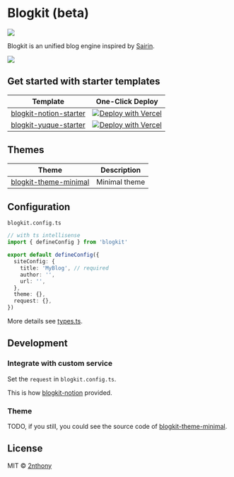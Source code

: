 # Blogkit (beta)

[![](https://badgen.net/npm/v/blogkit?label=&color=cyan)](https://npmjs.com/package/blogkit)

Blogkit is an unified blog engine inspired by [Sairin](https://github.com/djyde/sairin).

![](https://cdn.jsdelivr.net/gh/2nthony/statics@main/uPic/aZpKgJmeSC4X.png)

## Get started with starter templates

| Template                                                                    | One-Click Deploy                                                                                                                                                                                |
| --------------------------------------------------------------------------- | ----------------------------------------------------------------------------------------------------------------------------------------------------------------------------------------------- |
| [blogkit-notion-starter](https://github.com/2nthony/blogkit-notion-starter) | [![Deploy with Vercel](https://vercel.com/button)](https://vercel.com/new/clone?repository-url=https%3A%2F%2Fgithub.com%2F2nthony%2Fblogkit-notion-starter&env=NOTION_TOKEN,NOTION_DATABASE_ID) |
| [blogkit-yuque-starter](https://github.com/2nthony/blogkit-yuque-starter)   | [![Deploy with Vercel](https://vercel.com/button)](https://vercel.com/new/clone?repository-url=https%3A%2F%2Fgithub.com%2F2nthony%2Fblogkit-yuque-starter&env=YUQUE_TOKEN,YUQUE_NAMESPACE)      |

## Themes

| Theme                                                                                                | Description   |
| ---------------------------------------------------------------------------------------------------- | ------------- |
| [blogkit-theme-minimal](https://github.com/2nthony/blogkit/tree/main/packages/blogkit-theme-minimal) | Minimal theme |

## Configuration

`blogkit.config.ts`

```ts
// with ts intellisense
import { defineConfig } from 'blogkit'

export default defineConfig({
  siteConfig: {
    title: 'MyBlog', // required
    author: '',
    url: '',
  },
  theme: {},
  request: {},
})
```

More details see [types.ts](./packages/core/src/types.ts).

## Development

### Integrate with custom service

Set the `request` in `blogkit.config.ts`.

This is how [blogkit-notion](https://github.com/2nthony/blogkit/tree/main/packages/blogkit-notion) provided.

### Theme

TODO, if you still, you could see the source code of [blogkit-theme-minimal](https://github.com/2nthony/blogkit/tree/main/packages/blogkit-theme-minimal).

## License

MIT © [2nthony](https://github.com/2nthony)
